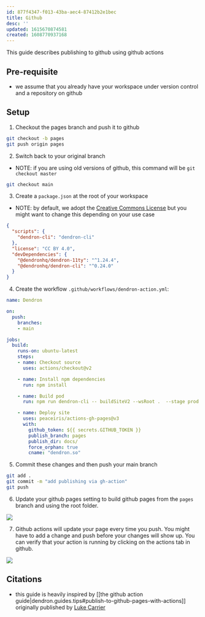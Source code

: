 ```yaml
---
id: 877f4347-f013-43ba-aec4-87412b2e1bec
title: Github
desc: ''
updated: 1615670874581
created: 1608770937168
---
```

This guide describes publishing to github using github actions

## Pre-requisite

- we assume that you already have your workspace under version control and a repository on github

## Setup

1. Checkout the pages branch and push it to github

```bash
git checkout -b pages
git push origin pages
```

2. Switch back to your original branch

- NOTE: if you are using old versions of github, this command will be `git checkout master`

```bash
git checkout main
```

3. Create a `package.json` at the root of your workspace

- NOTE: by default, we adopt the [Creative Commons License](https://creativecommons.org/licenses/by/4.0/legalcode) but you might want to change this depending on your use case

```json
{
  "scripts": {
    "dendron-cli": "dendron-cli"
  },
  "license": "CC BY 4.0",
  "devDependencies": {
    "@dendronhq/dendron-11ty": "^1.24.4",
    "@dendronhq/dendron-cli": "^0.24.0"
  }
}
```

4. Create the workflow `.github/workflows/dendron-action.yml`:

```yml
name: Dendron

on:
  push:
    branches:
    - main

jobs:
  build:
    runs-on: ubuntu-latest
    steps:
    - name: Checkout source
      uses: actions/checkout@v2

    - name: Install npm dependencies
      run: npm install

    - name: Build pod
      run: npm run dendron-cli -- buildSiteV2 --wsRoot .  --stage prod

    - name: Deploy site
      uses: peaceiris/actions-gh-pages@v3
      with:
        github_token: ${{ secrets.GITHUB_TOKEN }}
        publish_branch: pages
        publish_dir: docs/
        force_orphan: true
        cname: "dendron.so"

```

5. Commit these changes and then push your main branch

```bash
git add .
git commit -m "add publishing via gh-action"
git push 
```

6. Update your github pages setting to build github pages from the `pages` branch and using the root folder. 

![](https://foundation-prod-assetspublic53c57cce-8cpvgjldwysl.s3-us-west-2.amazonaws.com/assets/images/publishv2.pages.jpg)

7. Github actions will update your page every time you push. You might have to add a change and push before your changes will show up. You can verify that your action is running by clicking on the actions tab in github.

![](https://foundation-prod-assetspublic53c57cce-8cpvgjldwysl.s3-us-west-2.amazonaws.com/assets/images/publishv2.actions.jpg)


<!-- 
1. Run > Dendron: Doctor
2. Select `Add Publishing Requirements`

This will initialize the following files into your dendron workspace

```
# package.json
# .github
## workflows
### dendron-action.yml
```

3. By default, when you are ready for publishing, Dendron will 
-->

## Citations

- this guide is heavily inspired by [[the github action guide|dendron.guides.tips#publish-to-github-pages-with-actions]] originally published by [Luke Carrier](https://github.com/LukeCarrier)

